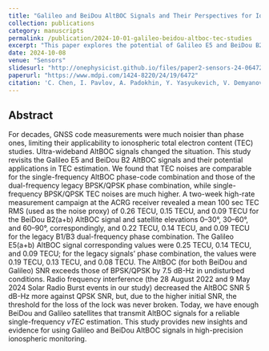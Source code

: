 ```yaml
---
title: "Galileo and BeiDou AltBOC Signals and Their Perspectives for Ionospheric TEC Studies"
collection: publications
category: manuscripts
permalink: /publication/2024-10-01-galileo-beidou-altboc-tec-studies
excerpt: "This paper explores the potential of Galileo E5 and BeiDou B2 AltBOC signals for high-precision TEC estimation, comparing them with legacy GNSS combinations."
date: 2024-10-08
venue: "Sensors"
slidesurl: "http://onephysicist.github.io/files/paper2-sensors-24-06472.pdf"    # 若有幻灯片可在此填
paperurl: "https://www.mdpi.com/1424-8220/24/19/6472"
citation: 'C. Chen, I. Pavlov, A. Padokhin, Y. Yasyukevich, V. Demyanov, E. Danilchuk & A. Vesnin. (2024). &quot; Galileo and BeiDou AltBOC Signals and Their Perspectives for Ionospheric TEC Studies.&quot; <i>Sensors<i>, 24(19):6472. DOI:10.3390/s24196472'
---
```


## Abstract

For decades, GNSS code measurements were much noisier than phase ones, limiting their applicability to ionospheric total electron content (TEC) studies. Ultra-wideband AltBOC signals changed the situation. This study revisits the Galileo E5 and BeiDou B2 AltBOC signals and their potential applications in TEC estimation. We found that TEC noises are comparable for the single-frequency AltBOC phase-code combination and those of the dual-frequency legacy BPSK/QPSK phase combination, while single-frequency BPSK/QPSK TEC noises are much higher. A two-week high-rate measurement campaign at the ACRG receiver revealed a mean 100 sec TEC RMS (used as the noise proxy) of 0.26 TECU, 0.15 TECU, and 0.09 TECU for the BeiDou B2(a+b) AltBOC signal and satellite elevations 0–30°, 30–60°, and 60–90°, correspondingly, and 0.22 TECU, 0.14 TECU, and 0.09 TECU for the legacy B1/B3 dual-frequency phase combination. The Galileo E5(a+b) AltBOC signal corresponding values were 0.25 TECU, 0.14 TECU, and 0.09 TECU; for the legacy signals’ phase combination, the values were 0.19 TECU, 0.13 TECU, and 0.08 TECU. The AltBOC (for both BeiDou and Galileo) SNR exceeds those of BPSK/QPSK by 7.5 dB-Hz in undisturbed conditions. Radio frequency interference (the 28 August 2022 and 9 May 2024 Solar Radio Burst events in our study) decreased the AltBOC SNR 5 dB-Hz more against QPSK SNR, but, due to the higher initial SNR, the threshold for the loss of the lock was never broken. Today, we have enough BeiDou and Galileo satellites that transmit AltBOC signals for a reliable single-frequency *vTEC* estimation. This study provides new insights and evidence for using Galileo and BeiDou AltBOC signals in high-precision ionospheric monitoring.
